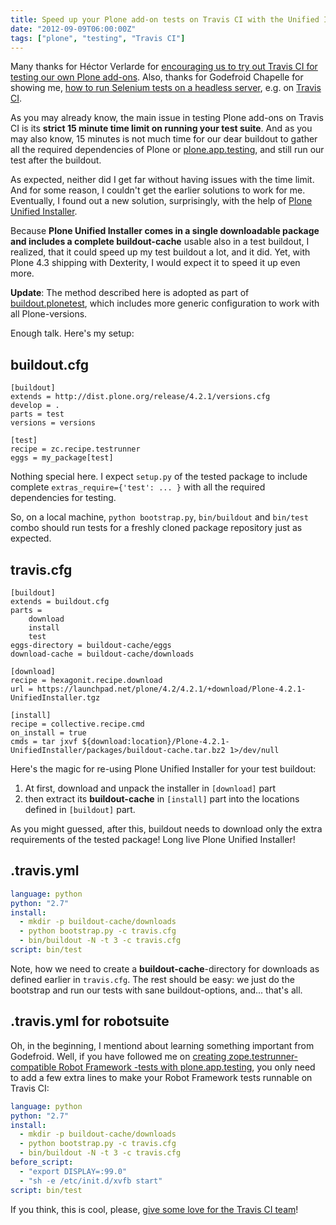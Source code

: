 ```yaml
---
title: Speed up your Plone add-on tests on Travis CI with the Unified Installer
date: "2012-09-09T06:00:00Z"
tags: ["plone", "testing", "Travis CI"]
---
```


Many thanks for Héctor Verlarde for [encouraging us to try out Travis CI
for testing our own Plone
add-ons](http://hvelarde.blogspot.fi/2012/08/integrating-travis-ci-with-your-plone.html).
Also, thanks for Godefroid Chapelle for showing me, [how to run Selenium
tests on a headless
server](https://github.com/gotcha/collective.jekyll/blob/master/.travis.yml#L13),
e.g. on [Travis
CI](http://about.travis-ci.org/docs/user/gui-and-headless-browsers/).

As you may already know, the main issue in testing Plone add-ons on
Travis CI is its **strict 15 minute time limit on running your test
suite**. And as you may also know, 15 minutes is not much time for our
dear buildout to gather all the required dependencies of Plone or
[plone.app.testing](http://pypi.python.org/pypi/plone.app.testing/), and
still run our test after the buildout.

As expected, neither did I get far without having issues with the time
limit. And for some reason, I couldn\'t get the earlier solutions to
work for me. Eventually, I found out a new solution, surprisingly, with
the help of [Plone Unified
Installer](http://plone.org/products/plone/releases/).

Because **Plone Unified Installer comes in a single downloadable package
and includes a complete buildout-cache** usable also in a test buildout,
I realized, that it could speed up my test buildout a lot, and it did.
Yet, with Plone 4.3 shipping with Dexterity, I would expect it to speed
it up even more.

**Update**: The method described here is adopted as part of
[buildout.plonetest](https://github.com/collective/buildout.plonetest),
which includes more generic configuration to work with all
Plone-versions.

Enough talk. Here\'s my setup:

buildout.cfg
------------

```properties
[buildout]
extends = http://dist.plone.org/release/4.2.1/versions.cfg
develop = .
parts = test
versions = versions

[test]
recipe = zc.recipe.testrunner
eggs = my_package[test]
```

Nothing special here. I expect `setup.py` of the tested package to
include complete `extras_require={'test': ... }` with all the required
dependencies for testing.

So, on a local machine, `python bootstrap.py`, `bin/buildout` and
`bin/test` combo should run tests for a freshly cloned package
repository just as expected.

travis.cfg
----------

```properties
[buildout]
extends = buildout.cfg
parts =
    download
    install
    test
eggs-directory = buildout-cache/eggs
download-cache = buildout-cache/downloads

[download]
recipe = hexagonit.recipe.download
url = https://launchpad.net/plone/4.2/4.2.1/+download/Plone-4.2.1-UnifiedInstaller.tgz

[install]
recipe = collective.recipe.cmd
on_install = true
cmds = tar jxvf ${download:location}/Plone-4.2.1-UnifiedInstaller/packages/buildout-cache.tar.bz2 1>/dev/null
```

Here\'s the magic for re-using Plone Unified Installer for your test
buildout:

1.  At first, download and unpack the installer in `[download]` part
2.  then extract its **buildout-cache** in `[install]` part into the
    locations defined in `[buildout]` part.

As you might guessed, after this, buildout needs to download only the
extra requirements of the tested package! Long live Plone Unified
Installer!

.travis.yml
-----------

```yaml
language: python
python: "2.7"
install:
  - mkdir -p buildout-cache/downloads
  - python bootstrap.py -c travis.cfg
  - bin/buildout -N -t 3 -c travis.cfg
script: bin/test
```

Note, how we need to create a **buildout-cache**-directory for downloads
as defined earlier in `travis.cfg`. The rest should be easy: we just do
the bootstrap and run our tests with sane buildout-options, and\...
that\'s all.

.travis.yml for robotsuite
--------------------------

Oh, in the beginning, I mentiond about learning something important from
Godefroid. Well, if you have followed me on [creating
zope.testrunner-compatible Robot Framework -tests with
plone.app.testing](http://datakurre.pandala.org/2012/09/getting-started-with-robotframework-and.html),
you only need to add a few extra lines to make your Robot Framework
tests runnable on Travis CI:

```yaml
language: python
python: "2.7"
install:
  - mkdir -p buildout-cache/downloads
  - python bootstrap.py -c travis.cfg
  - bin/buildout -N -t 3 -c travis.cfg
before_script:
  - "export DISPLAY=:99.0"
  - "sh -e /etc/init.d/xvfb start"
script: bin/test
```

If you think, this is cool, please, [give some love for the Travis CI
team](https://love.travis-ci.org)!
